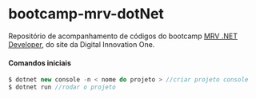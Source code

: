 # bootcamp-mrv-dotNet
Repositório de acompanhamento de códigos do bootcamp [MRV .NET Developer](https://web.digitalinnovation.one/track/mrv-net-developer), do site da Digital Innovation One.

#### Comandos iniciais
````c#
$ dotnet new console -n < nome do projeto > //criar projeto console
$ dotnet run //rodar o projeto
````
